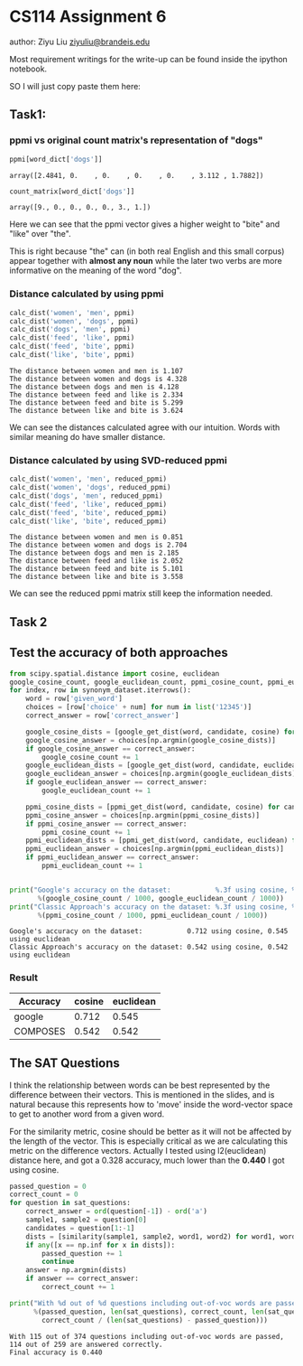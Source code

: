 # CS114 Assignment 6

author: Ziyu Liu ziyuliu@brandeis.edu

Most requirement writings for the write-up can be found inside the ipython notebook.

SO I will just copy paste them here:

## Task1:

### ppmi vs original count matrix's representation of "dogs"


```python
ppmi[word_dict['dogs']]
```

    array([2.4841, 0.    , 0.    , 0.    , 0.    , 3.112 , 1.7882])

```python
count_matrix[word_dict['dogs']]
```

    array([9., 0., 0., 0., 0., 3., 1.])

Here we can see that the ppmi vector gives a higher weight to "bite" and "like" over "the".

This is right because "the" can (in both real English and this small corpus) appear together with **almost any noun** while the later two verbs are more informative on the meaning of the word "dog".

### Distance calculated by using ppmi

```python
calc_dist('women', 'men', ppmi)
calc_dist('women', 'dogs', ppmi)
calc_dist('dogs', 'men', ppmi)
calc_dist('feed', 'like', ppmi)
calc_dist('feed', 'bite', ppmi)
calc_dist('like', 'bite', ppmi)
```

    The distance between women and men is 1.107
    The distance between women and dogs is 4.328
    The distance between dogs and men is 4.128
    The distance between feed and like is 2.334
    The distance between feed and bite is 5.299
    The distance between like and bite is 3.624

We can see the distances calculated agree with our intuition. Words with similar meaning do have smaller distance.

### Distance calculated by using SVD-reduced ppmi

```python
calc_dist('women', 'men', reduced_ppmi)
calc_dist('women', 'dogs', reduced_ppmi)
calc_dist('dogs', 'men', reduced_ppmi)
calc_dist('feed', 'like', reduced_ppmi)
calc_dist('feed', 'bite', reduced_ppmi)
calc_dist('like', 'bite', reduced_ppmi)
```

    The distance between women and men is 0.851
    The distance between women and dogs is 2.704
    The distance between dogs and men is 2.185
    The distance between feed and like is 2.052
    The distance between feed and bite is 5.101
    The distance between like and bite is 3.558

We can see the reduced ppmi matrix still keep the information needed.


## Task 2

## Test the accuracy of both approaches


```python
from scipy.spatial.distance import cosine, euclidean
google_cosine_count, google_euclidean_count, ppmi_cosine_count, ppmi_euclidean_count = 0, 0, 0, 0
for index, row in synonym_dataset.iterrows():
    word = row['given_word']
    choices = [row['choice' + num] for num in list('12345')]
    correct_answer = row['correct_answer']

    google_cosine_dists = [google_get_dist(word, candidate, cosine) for candidate in choices]
    google_cosine_answer = choices[np.argmin(google_cosine_dists)]
    if google_cosine_answer == correct_answer:
        google_cosine_count += 1
    google_euclidean_dists = [google_get_dist(word, candidate, euclidean) for candidate in choices]
    google_euclidean_answer = choices[np.argmin(google_euclidean_dists)]
    if google_euclidean_answer == correct_answer:
        google_euclidean_count += 1

    ppmi_cosine_dists = [ppmi_get_dist(word, candidate, cosine) for candidate in choices]
    ppmi_cosine_answer = choices[np.argmin(ppmi_cosine_dists)]
    if ppmi_cosine_answer == correct_answer:
        ppmi_cosine_count += 1
    ppmi_euclidean_dists = [ppmi_get_dist(word, candidate, euclidean) for candidate in choices]
    ppmi_euclidean_answer = choices[np.argmin(ppmi_euclidean_dists)]
    if ppmi_euclidean_answer == correct_answer:
        ppmi_euclidean_count += 1


print("Google's accuracy on the dataset:           %.3f using cosine, %.3f using euclidean"\
       %(google_cosine_count / 1000, google_euclidean_count / 1000))
print("Classic Approach's accuracy on the dataset: %.3f using cosine, %.3f using euclidean"\
       %(ppmi_cosine_count / 1000, ppmi_euclidean_count / 1000))

```

    Google's accuracy on the dataset:           0.712 using cosine, 0.545 using euclidean
    Classic Approach's accuracy on the dataset: 0.542 using cosine, 0.542 using euclidean

### Result


|  Accuracy	| cosine 	| euclidean 	|
|----------	|--------	|-----------	|
| google 	| 0.712 	| 0.545 	|
| COMPOSES 	| 0.542 	| 0.542 	|


## The SAT Questions

I think the relationship between words can be best represented by the difference between their vectors. This is mentioned in the slides, and is natural because this represents how to 'move' inside the word-vector space to get to another word from a given word.

For the similarity metric, cosine should be better as it will not be affected by the length of the vector. This is especially critical as we are calculating this metric on the difference vectors. Actually I tested using l2(euclidean) distance here, and got a 0.328 accuracy, much lower than the **0.440** I got using cosine.

```python
passed_question = 0
correct_count = 0
for question in sat_questions:
    correct_answer = ord(question[-1]) - ord('a')
    sample1, sample2 = question[0]
    candidates = question[1:-1]
    dists = [similarity(sample1, sample2, word1, word2) for word1, word2 in candidates]
    if any([x == np.inf for x in dists]):
        passed_question += 1
        continue
    answer = np.argmin(dists)
    if answer == correct_answer:
        correct_count += 1

print("With %d out of %d questions including out-of-voc words are passed, %d out of %d are answered correctly.\nFinal accuracy is %.3f"\
      %(passed_question, len(sat_questions), correct_count, len(sat_questions) - passed_question,\
        correct_count / (len(sat_questions) - passed_question)))
```

    With 115 out of 374 questions including out-of-voc words are passed, 114 out of 259 are answered correctly.
    Final accuracy is 0.440